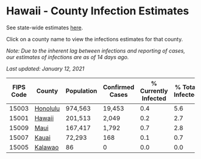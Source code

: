 # Hawaii - County Infection Estimates

See state-wide estimates [here](/infections/us-hi).

Click on a county name to view the infections estimates for that county.

*Note: Due to the inherent lag between infections and reporting of cases, our estimates of infections are as of 14 days ago.*

*Last updated: January 12, 2021*

|   FIPS Code |               County |   Population |   Confirmed Cases |   % Currently Infected |   % Total Infected |
|-------------|----------------------|--------------|-------------------|------------------------|--------------------|
|       15003 | [Honolulu](honolulu) |      974,563 |            19,453 |                    0.4 |                5.6 |
|       15001 |     [Hawaii](hawaii) |      201,513 |             2,049 |                    0.2 |                2.7 |
|       15009 |         [Maui](maui) |      167,417 |             1,792 |                    0.7 |                2.8 |
|       15007 |       [Kauai](kauai) |       72,293 |               168 |                    0.1 |                0.7 |
|       15005 |   [Kalawao](kalawao) |           86 |                 0 |                    0.0 |                0.0 |